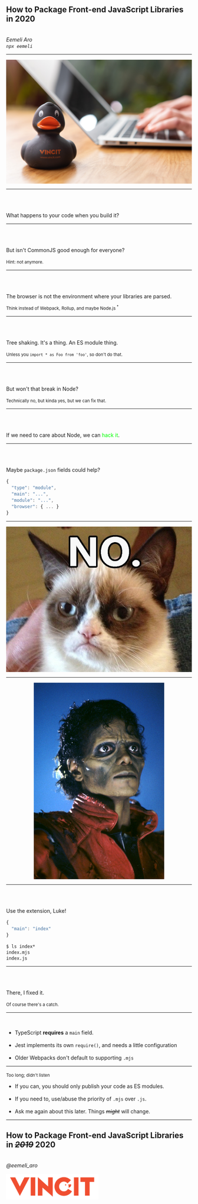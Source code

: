 <small></small>

## How to Package Front-end JavaScript Libraries in 2020

<em><br>Eemeli Aro<br><code>npx eemeli</code></em>

---

<div style="position:relative">
<img src="vincit-at-work.jpg" style="border:none; box-shadow:none; display:block; margin: auto">
</div>

---

<br><br>

What happens to your code when you build it?

---

<br><br>

But isn't CommonJS good enough for everyone?

<small>Hint: not anymore.</small>

---

<br><br>

The browser is not the environment where your libraries are parsed.

<small>Think instead of Webpack, Rollup, and maybe Node.js <sup>\*</sup></small>

---

<br><br>

Tree shaking. It's a thing. An ES module thing.

<small>Unless you `import * as Foo from 'foo'`, so don't do that.</small>

---

<br><br>

But won't that break in Node?

<small>Technically no, but kinda yes, but we can fix that.</small>

---

<br><br>

If we need to care about Node, we can <span style="color:lime">hack it</span>.

---

<br><br>

Maybe `package.json` fields could help?

```js
{
  "type": "module",
  "main": "...",
  "module": "...",
  "browser": { ... }
}
```

---

<div style="position:relative">
<img src="grumpy-cat-no.jpg" style="border:none; box-shadow:none; display:block; margin: auto">
</div>

---

<div style="position:relative">
<img src="mjs.jpg" style="border:none; box-shadow:none; display:block; margin: auto; height: 531px">
</div>

---

<br><br>

Use the extension, Luke!

```js
{
  "main": "index"
}
```

```shell
$ ls index*
index.mjs
index.js
```

---

<br><br>

There, I fixed it.

<small>Of course there's a catch.</small>

---

<br>

* TypeScript **requires** a `main` field.<br><br>
* Jest implements its own `require()`, and needs a little configuration<br><br>
* Older Webpacks don't default to supporting `.mjs`

---

<small>Too long; didn't listen</small>

* If you can, you should only publish your code as ES modules.<br><br>
* If you need to, use/abuse the priority of `.mjs` over `.js`.<br><br>
* Ask me again about this later. Things <span style="text-decoration:line-through">_might_</span> will change.

---

<small></small>

## How to Package Front-end JavaScript Libraries in <span style="text-decoration:line-through">_2019_</span> 2020

<em><br>@eemeli_aro<br></em>

<img src="vincit.svg" style="background:none; border:none; box-shadow:none; width:250px">
